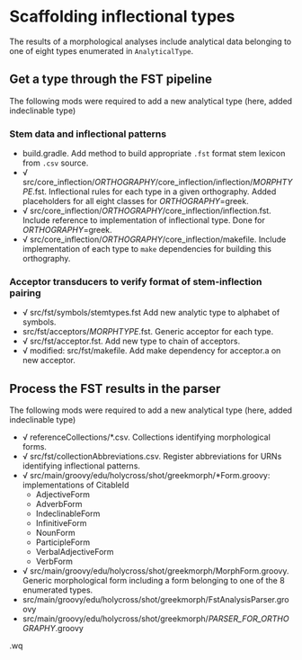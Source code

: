 # Scaffolding inflectional types

The results of a morphological analyses include analytical data belonging to one of eight types enumerated in `AnalyticalType`.


## Get a type through the FST pipeline

The following mods were required to add a new analytical type (here, added indeclinable type)


### Stem data and inflectional patterns
- build.gradle.  Add method to build appropriate `.fst` format stem lexicon from `.csv` source.
- √ src/core_inflection/*ORTHOGRAPHY*/core_inflection/inflection/*MORPHTYPE*.fst.  Inflectional rules for each type in a given orthography.  Added placeholders for all eight classes for *ORTHOGRAPHY*=greek.
- √ src/core_inflection/*ORTHOGRAPHY*/core_inflection/inflection.fst.  Include  reference to implementation of inflectional type.  Done for *ORTHOGRAPHY*=greek.
- √ src/core_inflection/*ORTHOGRAPHY*/core_inflection/makefile.  Include implementation of each type to `make` dependencies for building this orthography.

### Acceptor transducers to verify format of stem-inflection pairing

- √ src/fst/symbols/stemtypes.fst Add new analytic type to alphabet of symbols.
- src/fst/acceptors/*MORPHTYPE*.fst. Generic acceptor for each type.
- √ src/fst/acceptor.fst.  Add new type to chain of acceptors.
- √ modified:   src/fst/makefile. Add make dependency for acceptor.a on new acceptor.


## Process the FST results in the parser

The following mods were required to add a new analytical type (here, added indeclinable type)

- √ referenceCollections/*.csv.  Collections identifying morphological forms.
- √ src/fst/collectionAbbreviations.csv.  Register abbreviations for URNs identifying inflectional patterns.
- √ src/main/groovy/edu/holycross/shot/greekmorph/*Form.groovy: implementations of CitableId
    - AdjectiveForm
    - AdverbForm
    - IndeclinableForm
    - InfinitiveForm
    - NounForm
    - ParticipleForm
    - VerbalAdjectiveForm
    - VerbForm
- √ src/main/groovy/edu/holycross/shot/greekmorph/MorphForm.groovy. Generic morphological form including a form belonging to one of the 8 enumerated types.
- src/main/groovy/edu/holycross/shot/greekmorph/FstAnalysisParser.groovy
- src/main/groovy/edu/holycross/shot/greekmorph/*PARSER_FOR_ORTHOGRAPHY*.groovy




.wq
